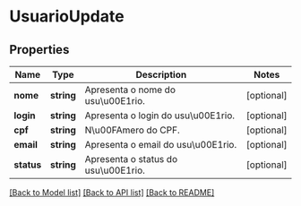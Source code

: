 # UsuarioUpdate

## Properties
Name | Type | Description | Notes
------------ | ------------- | ------------- | -------------
**nome** | **string** | Apresenta o nome do usu\u00E1rio. | [optional] 
**login** | **string** | Apresenta o login do usu\u00E1rio. | [optional] 
**cpf** | **string** | N\u00FAmero do CPF. | [optional] 
**email** | **string** | Apresenta o email do usu\u00E1rio. | [optional] 
**status** | **string** | Apresenta o status do usu\u00E1rio. | [optional] 

[[Back to Model list]](../README.md#documentation-for-models) [[Back to API list]](../README.md#documentation-for-api-endpoints) [[Back to README]](../README.md)


